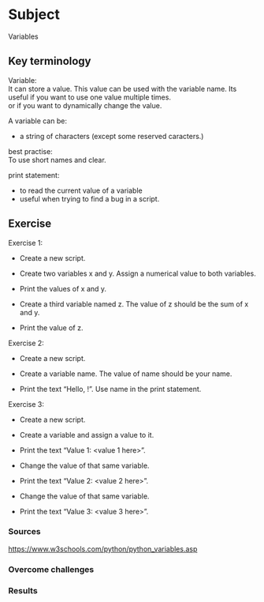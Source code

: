 # Subject
Variables

## Key terminology
Variable:  
It can store a value. This value can be used with the variable name. Its useful if you want to use one value multiple times.  
or if you want to dynamically change the value.  

A variable can be:  
- a string of characters (except some reserved caracters.)  

best practise:  
To use short names and clear.  

print statement:  
- to read the current value of a variable
- useful when trying to find a bug in a script.

## Exercise  

Exercise 1:  

- Create a new script.  

- Create two variables x and y. Assign a numerical value to both variables.  

- Print the values of x and y.  

- Create a third variable named z. The value of z should be the sum of x and y.  

- Print the value of z.  


Exercise 2:  

- Create a new script.  

- Create a variable name. The value of name should be your name.  

- Print the text “Hello, <your name here>!”. Use name in the print statement.  

Exercise 3:  

- Create a new script.  

- Create a variable and assign a value to it.  

- Print the text “Value 1: <value 1 here>”.  

- Change the value of that same variable.  

- Print the text “Value 2: <value 2 here>”.  

- Change the value of that same variable.  

- Print the text “Value 3: <value 3 here>”.


### Sources
https://www.w3schools.com/python/python_variables.asp  

### Overcome challenges


### Results